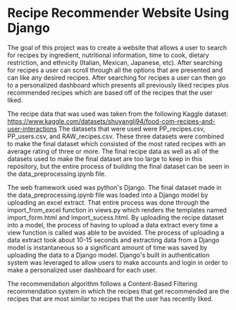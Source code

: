 # Recipe Recommender Website Using Django

The goal of this project was to create a website that allows a user to search for recipes by ingredient, nutritional information, time to cook, dietary restriction, and ethnicity (Italian, Mexican, Japanese, etc). After searching for recipes a user can scroll through all the options that are presented and can like any desired recipes. After searching for recipes a user can then go to a personalized dashboard which presents all previously liked recipes plus recommended recipes which are based off of the recipes that the user liked. 

The recipe data that was used was taken from the following Kaggle dataset: https://www.kaggle.com/datasets/shuyangli94/food-com-recipes-and-user-interactions 
The datasets that were used were PP_recipes.csv, PP_users.csv, and RAW_recipes.csv. These three datasets were combined to make the final dataset which consisted of the most rated recipes with an average rating of three or more. The final recipe data as well as all of the datasets used to make the final dataset are too large to keep in this repository, but the entire process of building the final dataset can be seen in the data_preprocessing.ipynb file. 

The web framework used was python's Django. The final dataset made in the data_preprocessing.ipynb file was loaded into a Django model by uploading an excel extract. That entire process was done through the import_from_excel function in views.py which renders the templates named import_form.html and import_sucess.html. By uploading the recipe dataset into a model, the process of having to upload a data extract every time a view function is called was able to be avoided. The process of uploading a data extract took about 10-15 seconds and extracting data from a Django model is instantaneous so a significant amount of time was saved by uploading the data to a Django model. Django's built in authentication system was leveraged to allow users to make accounts and login in order to make a personalized user dashboard for each user. 


The recommendation algorithm follows a Content-Based Filtering recommendation system in which the recipes that get recommended are the recipes that are most similar to recipes that the user has recently liked. 
